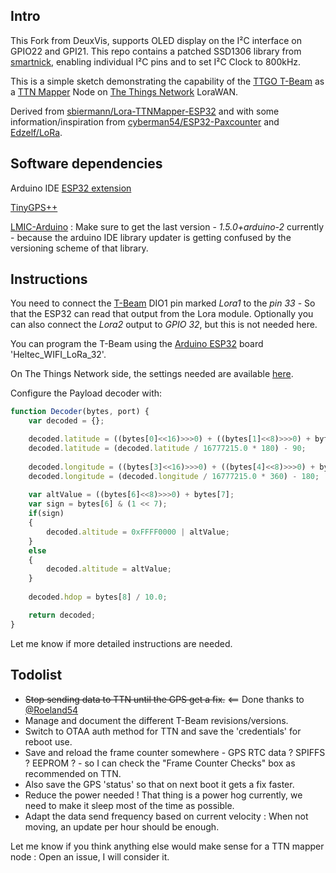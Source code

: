 ## Intro

This Fork from DeuxVis, supports OLED display on the I²C interface on GPIO22 and GPI21. This repo contains a patched SSD1306 library from [smartnick](https://github.com/smartinick/Adafruit_SSD1306), enabling individual I²C pins and to set I²C Clock to 800kHz.

This is a simple sketch demonstrating the capability of the [TTGO T-Beam](https://www.aliexpress.com/store/product/TTGO-T-Beam-ESP32-433-868-915Mhz-WiFi-wireless-Bluetooth-Module-ESP-32-GPS-NEO-6M/2090076_32875743018.html) as a [TTN Mapper](https://ttnmapper.org/) Node on [The Things Network](https://www.thethingsnetwork.org/) LoraWAN.

Derived from [sbiermann/Lora-TTNMapper-ESP32](https://github.com/sbiermann/Lora-TTNMapper-ESP32) and with some information/inspiration from [cyberman54/ESP32-Paxcounter](https://github.com/cyberman54/ESP32-Paxcounter) and [Edzelf/LoRa](https://github.com/Edzelf/LoRa).

## Software dependencies

Arduino IDE [ESP32 extension](https://github.com/espressif/arduino-esp32)

[TinyGPS++](http://arduiniana.org/libraries/tinygpsplus/)

[LMIC-Arduino](https://github.com/matthijskooijman/arduino-lmic) : Make sure to get the last version - *1.5.0+arduino-2* currently - because the arduino IDE library updater is getting confused by the versioning scheme of that library.

## Instructions

You need to connect the [T-Beam](https://github.com/LilyGO/TTGO-T-Beam) DIO1 pin marked *Lora1* to the *pin 33* - So that the ESP32 can read that output from the Lora module.
Optionally you can also connect the *Lora2* output to *GPIO 32*, but this is not needed here.

You can program the T-Beam using the [Arduino ESP32](https://github.com/espressif/arduino-esp32) board 'Heltec_WIFI_LoRa_32'.

On The Things Network side, the settings needed are available [here](https://www.thethingsnetwork.org/docs/applications/ttnmapper/).

Configure the Payload decoder with:
```javascript
function Decoder(bytes, port) {
    var decoded = {};

    decoded.latitude = ((bytes[0]<<16)>>>0) + ((bytes[1]<<8)>>>0) + bytes[2];
    decoded.latitude = (decoded.latitude / 16777215.0 * 180) - 90;
  
    decoded.longitude = ((bytes[3]<<16)>>>0) + ((bytes[4]<<8)>>>0) + bytes[5];
    decoded.longitude = (decoded.longitude / 16777215.0 * 360) - 180;
  
    var altValue = ((bytes[6]<<8)>>>0) + bytes[7];
    var sign = bytes[6] & (1 << 7);
    if(sign)
    {
        decoded.altitude = 0xFFFF0000 | altValue;
    }
    else
    {
        decoded.altitude = altValue;
    }
  
    decoded.hdop = bytes[8] / 10.0;

    return decoded;
}
```

Let me know if more detailed instructions are needed.

## Todolist

* ~~Stop sending data to TTN until the GPS get a fix.~~ <== Done thanks to [@Roeland54](https://github.com/Roeland54)
* Manage and document the different T-Beam revisions/versions.
* Switch to OTAA auth method for TTN and save the 'credentials' for reboot use.
* Save and reload the frame counter somewhere - GPS RTC data ? SPIFFS ? EEPROM ? - so I can check the "Frame Counter Checks" box as recommended on TTN.
* Also save the GPS 'status' so that on next boot it gets a fix faster.
* Reduce the power needed ! That thing is a power hog currently, we need to make it sleep most of the time as possible.
* Adapt the data send frequency based on current velocity : When not moving, an update per hour should be enough.

Let me know if you think anything else would make sense for a TTN mapper node : Open an issue, I will consider it.

